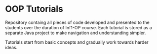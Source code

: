 # OOP Tutorials
Repository containg all pieces of code developed and presented to the students over the duration of Inf1-OP course. Each tutorial is
stored as a separate Java project to make navigation and understanding simpler. 

Tutorials start from basic concepts and gradually work towards harder ideas.
